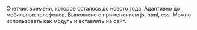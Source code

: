 Счетчик времени, которое осталось до нового года.
Адаптивно до мобильных телефонов.
Выполнено с применением js, html, css.
Можно использовать как модуль и вставлять на сайт.
